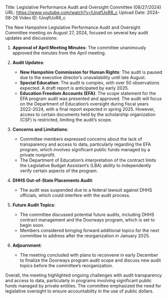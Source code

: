 Title: Legislative Performance Audit and Oversight Committee (08/27/2024)
URL: https://www.youtube.com/watch?v=fJnqfUoR8_c
Upload Date: 2024-08-28
Video ID: fJnqfUoR8_c

The New Hampshire Legislative Performance Audit and Oversight Committee meeting on August 27, 2024, focused on several key audit updates and discussions:

1. **Approval of April Meeting Minutes**: The committee unanimously approved the minutes from the April meeting.

2. **Audit Updates**:
   - **New Hampshire Commission for Human Rights**: The audit is paused due to the executive director’s unavailability until late August.
   - **Special Education**: The audit is complex, with over 50 observations expected. A draft report is anticipated by early 2025.
   - **Education Freedom Accounts (EFA)**: The scope statement for the EFA program audit was presented and approved. The audit will focus on the Department of Education’s oversight during fiscal years 2022-2024, with a final report expected in spring 2025. However, access to certain documents held by the scholarship organization (CSF) is restricted, limiting the audit’s scope.

3. **Concerns and Limitations**:
   - Committee members expressed concerns about the lack of transparency and access to data, particularly regarding the EFA program, which involves significant public funds managed by a private nonprofit.
   - The Department of Education’s interpretation of the contract limits the Legislative Budget Assistant’s (LBA) ability to independently verify certain aspects of the program.

4. **DHHS Out-of-State Placements Audit**:
   - The audit was suspended due to a federal lawsuit against DHHS officials, which could interfere with the audit process.

5. **Future Audit Topics**:
   - The committee discussed potential future audits, including DHHS contract management and the Doorways program, which is set to begin soon.
   - Members considered bringing forward additional topics for the next committee to address after the reorganization in January 2025.

6. **Adjournment**:
   - The meeting concluded with plans to reconvene in early December to finalize the Doorways program audit scope and discuss new audit topics before the committee’s reorganization. 

Overall, the meeting highlighted ongoing challenges with audit transparency and access to data, particularly in programs involving significant public funds managed by private entities. The committee emphasized the need for legislative oversight to ensure accountability in the use of public dollars.